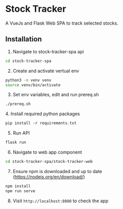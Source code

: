 # Stock Tracker

A VueJs and Flask Web SPA to track selected stocks.

## Installation

1. Navigate to stock-tracker-spa api
```bash
cd stock-tracker-spa
```
2. Create and activate vertual env
```bash
python3 -m venv venv
source venv/bin/activate
```
3. Set env variables, edit and run prereq.sh 
```bash
./prereq.sh
```
4. Install required python packages
```bash
pip install -r requirements.txt
````
5. Run API
```bash
flask run 
```
6. Navigate to web app component
```bash
cd stock-tracker-spa/stock-tracker-web
```
7. Ensure npm is downloaded and up to date (https://nodejs.org/en/download/)
```bash
npm install
npm run serve
```
8. Visit `http://localhost:8080` to check the app
